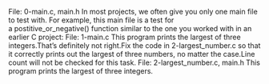 File: 0-main.c, main.h In most projects, we often give you only one main file to test with. For example, this main file is a test for a postitive_or_negative() function similar to the one you worked with in an earlier C project:
File: 1-main.c This program prints the largest of three integers.That’s definitely not right.Fix the code in 2-largest_number.c so that it correctly prints out the largest of three numbers, no matter the case.Line count will not be checked for this task.
File: 2-largest_number.c, main.h This program prints the largest of three integers.
